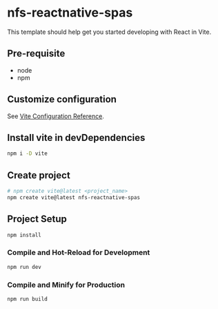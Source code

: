 # nfs-reactnative-spas

This template should help get you started developing with React in Vite.

## Pre-requisite

- node
- npm

## Customize configuration

See [Vite Configuration Reference](https://vite.dev/config/).

## Install vite in devDependencies

```sh
npm i -D vite
```

## Create project

```sh
# npm create vite@latest <project_name>
npm create vite@latest nfs-reactnative-spas
```

## Project Setup

```sh
npm install
```

### Compile and Hot-Reload for Development

```sh
npm run dev
```

### Compile and Minify for Production

```sh
npm run build
```
